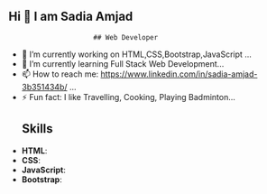 ## Hi 👋 I am Sadia Amjad
  
                         ## Web Developer

- 🔭 I’m currently working on HTML,CSS,Bootstrap,JavaScript ...
- 🌱 I’m currently learning Full Stack Web Development...
- 📫 How to reach me: https://www.linkedin.com/in/sadia-amjad-3b351434b/ ...
- ⚡ Fun fact: I like Travelling, Cooking, Playing Badminton...
   ## Skills
- **HTML**: <i class="fab fa-html5"></i>
- **CSS**: <i class="fab fa-css3-alt"></i>
- **JavaScript**: <i class="fab fa-js-square"></i>
- **Bootstrap**: <i class="fab fa-bootstrap"></i>
